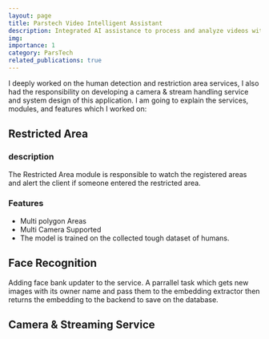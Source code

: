 ```yaml
---
layout: page
title: Parstech Video Intelligent Assistant 
description: Integrated AI assistance to process and analyze videos with modules like human detection, face recognition, and license plate recognition.
img: 
importance: 1
category: ParsTech
related_publications: true
---
```


I deeply worked on the human detection and restriction area services, I also had the responsibility on developing a camera & stream handling service and system design of this application.
I am going to explain the services, modules, and features which I worked on:

## Restricted Area
### description
The Restricted Area module is responsible to watch the registered areas and alert the client if someone entered the restricted area. 

### Features
* Multi polygon Areas 
* Multi Camera Supported
* The model is trained on the collected tough dataset of humans.

## Face Recognition
Adding face bank updater to the service. A parrallel task which gets new images with its owner name and pass them to the embedding extractor then returns the embedding to the backend to save on the database.


## Camera & Streaming Service



